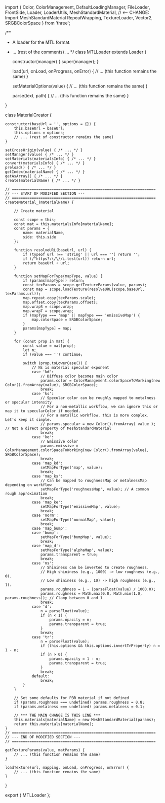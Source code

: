 import {
    Color,
    ColorManagement,
    DefaultLoadingManager,
    FileLoader,
    FrontSide,
    Loader,
    LoaderUtils,
    MeshStandardMaterial, // <-- CHANGE: Import MeshStandardMaterial
    RepeatWrapping,
    TextureLoader,
    Vector2,
    SRGBColorSpace
} from 'three';

/**
 * A loader for the MTL format.
 * ... (rest of the comments) ...
 */
class MTLLoader extends Loader {

    constructor(manager) {
        super(manager);
    }

    load(url, onLoad, onProgress, onError) {
        // ... (this function remains the same)
    }

    setMaterialOptions(value) {
        // ... (this function remains the same)
    }

    parse(text, path) {
        // ... (this function remains the same)
    }

}

class MaterialCreator {

    constructor(baseUrl = '', options = {}) {
        this.baseUrl = baseUrl;
        this.options = options;
        // ... (rest of constructor remains the same)
    }

    setCrossOrigin(value) { /* ... */ }
    setManager(value) { /* ... */ }
    setMaterials(materialsInfo) { /* ... */ }
    convert(materialsInfo) { /* ... */ }
    preload() { /* ... */ }
    getIndex(materialName) { /* ... */ }
    getAsArray() { /* ... */ }
    create(materialName) { /* ... */ }

    // =================================================================
    // --- START OF MODIFIED SECTION ---
    // =================================================================
    createMaterial_(materialName) {

        // Create material

        const scope = this;
        const mat = this.materialsInfo[materialName];
        const params = {
            name: materialName,
            side: this.side
        };

        function resolveURL(baseUrl, url) {
            if (typeof url !== 'string' || url === '') return '';
            if (/^https?:\/\//i.test(url)) return url;
            return baseUrl + url;
        }

        function setMapForType(mapType, value) {
            if (params[mapType]) return;
            const texParams = scope.getTextureParams(value, params);
            const map = scope.loadTexture(resolveURL(scope.baseUrl, texParams.url));
            map.repeat.copy(texParams.scale);
            map.offset.copy(texParams.offset);
            map.wrapS = scope.wrap;
            map.wrapT = scope.wrap;
            if (mapType === 'map' || mapType === 'emissiveMap') {
                map.colorSpace = SRGBColorSpace;
            }
            params[mapType] = map;
        }

        for (const prop in mat) {
            const value = mat[prop];
            let n;
            if (value === '') continue;

            switch (prop.toLowerCase()) {
                // Ns is material specular exponent
                case 'kd':
                    // Diffuse color becomes main color
                    params.color = ColorManagement.colorSpaceToWorking(new Color().fromArray(value), SRGBColorSpace);
                    break;
                case 'ks':
                    // Specular color can be roughly mapped to metalness or specular intensity
                    // For a non-metallic workflow, we can ignore this or map it to specularColor if needed.
                    // For a metallic workflow, this is more complex. Let's keep it simple.
                    // params.specular = new Color().fromArray( value ); // Not a direct property of MeshStandardMaterial
                    break;
                case 'ke':
                    // Emissive color
                    params.emissive = ColorManagement.colorSpaceToWorking(new Color().fromArray(value), SRGBColorSpace);
                    break;
                case 'map_kd':
                    setMapForType('map', value);
                    break;
                case 'map_ks':
                    // Can be mapped to roughnessMap or metalnessMap depending on workflow
                    setMapForType('roughnessMap', value); // A common rough approximation
                    break;
                case 'map_ke':
                    setMapForType('emissiveMap', value);
                    break;
                case 'norm':
                    setMapForType('normalMap', value);
                    break;
                case 'map_bump':
                case 'bump':
                    setMapForType('bumpMap', value);
                    break;
                case 'map_d':
                    setMapForType('alphaMap', value);
                    params.transparent = true;
                    break;
                case 'ns':
                    // Shininess can be inverted to create roughness.
                    // High shininess (e.g., 1000) -> low roughness (e.g., 0).
                    // Low shininess (e.g., 10) -> high roughness (e.g., 1).
                    params.roughness = 1 - (parseFloat(value) / 1000.0);
                    params.roughness = Math.max(0.0, Math.min(1.0, params.roughness)); // Clamp between 0 and 1
                    break;
                case 'd':
                    n = parseFloat(value);
                    if (n < 1) {
                        params.opacity = n;
                        params.transparent = true;
                    }
                    break;
                case 'tr':
                    n = parseFloat(value);
                    if (this.options && this.options.invertTrProperty) n = 1 - n;
                    if (n > 0) {
                        params.opacity = 1 - n;
                        params.transparent = true;
                    }
                    break;
                default:
                    break;
            }
        }

        // Set some defaults for PBR material if not defined
        if (params.roughness === undefined) params.roughness = 0.8;
        if (params.metalness === undefined) params.metalness = 0.1;

        // *** THE MAIN CHANGE IS THIS LINE ***
        this.materials[materialName] = new MeshStandardMaterial(params);
        return this.materials[materialName];
    }
    // =================================================================
    // --- END OF MODIFIED SECTION ---
    // =================================================================

    getTextureParams(value, matParams) {
        // ... (this function remains the same)
    }

    loadTexture(url, mapping, onLoad, onProgress, onError) {
        // ... (this function remains the same)
    }
}

export { MTLLoader };
